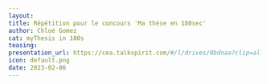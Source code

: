 ```yaml
---
layout:
title: Répétition pour le concours 'Ma thèse en 180sec'
author: Chloé Gomez
cat: myThesis in 180s
teasing: 
presentation_url: https://cea.talkspirit.com/#/l/drives/8bdnaa?clip=all&type=drive
icon: default.png
date: 2023-02-06
---
```

